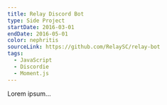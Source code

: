```yaml
---
title: Relay Discord Bot
type: Side Project
startDate: 2016-03-01
endDate: 2016-05-01
color: nephritis
sourceLink: https://github.com/RelaySC/relay-bot
tags:
  - JavaScript
  - Discordie
  - Moment.js
---
```

Lorem ipsum...
